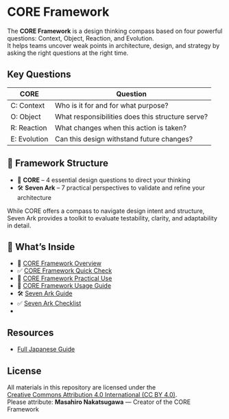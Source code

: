 # CORE Framework

The **CORE Framework** is a design thinking compass based on four powerful questions: Context, Object, Reaction, and Evolution.  
It helps teams uncover weak points in architecture, design, and strategy by asking the right questions at the right time.

## Key Questions

| CORE | Question                                 |
|------|------------------------------------------|
| C: Context   | Who is it for and for what purpose?        |
| O: Object    | What responsibilities does this structure serve? |
| R: Reaction  | What changes when this action is taken?    |
| E: Evolution | Can this design withstand future changes?  |

## 📘 Framework Structure

- 🧭 **CORE** – 4 essential design questions to direct your thinking
- 🛠 **Seven Ark** – 7 practical perspectives to validate and refine your architecture

While CORE offers a compass to navigate design intent and structure,  
Seven Ark provides a toolkit to evaluate testability, clarity, and adaptability in detail.


## 📘 What’s Inside

- 🧭 [CORE Framework Overview](./docs/core-overview.md)
- ✅ [CORE Framework Quick Check](./docs/quick-check.md)
- 🧪 [CORE Framework Practical Use](./docs/practical-guide.md)
- 📘 [CORE Framework Usage Guide](./docs/usage-guide.md)
- 🛠 [Seven Ark Guide](./docs/seven-ark.md)
- ✅ [Seven Ark Checklist](./docs/seven-ark-checklist.md)
- 
## Resources

- [Full Japanese Guide](./README.ja.md)

## License

All materials in this repository are licensed under the  
[Creative Commons Attribution 4.0 International (CC BY 4.0)](https://creativecommons.org/licenses/by/4.0/).  
Please attribute: **Masahiro Nakatsugawa** — Creator of the CORE Framework
